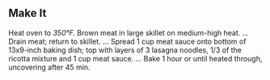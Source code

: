 ## Make It
 Heat oven to *350°F.*
 Brown meat in large skillet on medium-high heat. ...
 Drain meat; return to skillet. ...
 Spread 1 cup meat sauce onto bottom of 13x9-inch baking dish; top with layers of 3 lasagna noodles, 1/3 of the ricotta mixture and 1 cup meat sauce. ...
 Bake 1 hour or until heated through, uncovering after 45 min.
